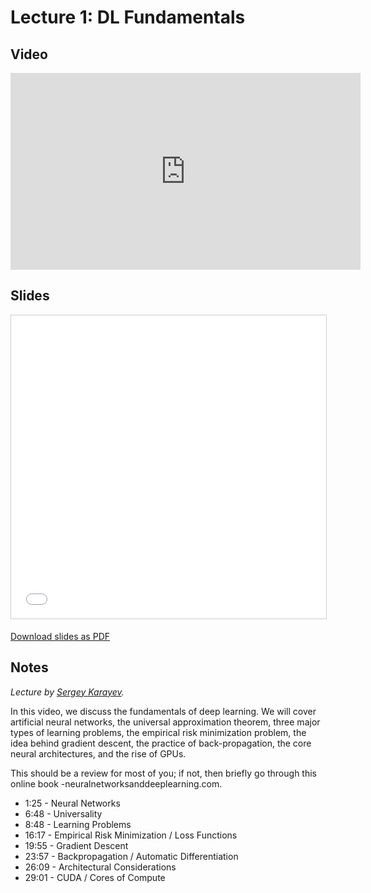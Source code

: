 # Lecture 1: DL Fundamentals

## Video

<iframe width="560" height="315" src="https://www.youtube.com/embed/fGxWfEuUu0w" frameborder="0" allow="accelerometer; autoplay; clipboard-write; encrypted-media; gyroscope; picture-in-picture" allowfullscreen></iframe>

## Slides

<iframe src="//www.slideshare.net/slideshow/embed_code/key/36tseqKjcKlQwg" width="595" height="485" frameborder="0" marginwidth="0" marginheight="0" scrolling="no" style="border:1px solid #CCC; border-width:1px; margin-bottom:5px; max-width: 100%;" allowfullscreen> </iframe>

[Download slides as PDF](https://drive.google.com/file/d/1Cc3oN9gQSTYPmT7HC7UDaeFXiyJuQwq_/view?usp=sharing)

## Notes

*Lecture by [Sergey Karayev](https://sergeykarayev.com).*

In this video, we discuss the fundamentals of deep learning. We will cover artificial neural networks, the universal approximation theorem, three major types of learning problems, the empirical risk minimization problem, the idea behind gradient descent, the practice of back-propagation, the core neural architectures, and the rise of GPUs.

This should be a review for most of you; if not, then briefly go through this online book -neuralnetworksanddeeplearning.com.

- 1:25​ - Neural Networks
- 6:48​ - Universality
- 8:48​ - Learning Problems
- 16:17​ - Empirical Risk Minimization / Loss Functions
- 19:55​ - Gradient Descent
- 23:57​ - Backpropagation / Automatic Differentiation
- 26:09​ - Architectural Considerations
- 29:01​ - CUDA / Cores of Compute
